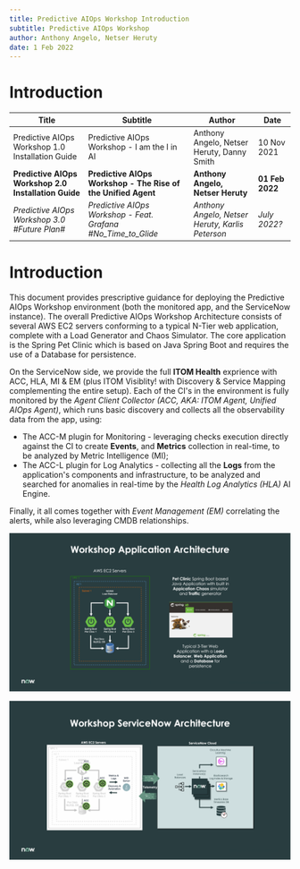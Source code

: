 ```yaml
---
title: Predictive AIOps Workshop Introduction
subtitle: Predictive AIOps Workshop
author: Anthony Angelo, Netser Heruty
date: 1 Feb 2022
---
```

# Introduction

Title | Subtitle | Author | Date
--- | --- | --- | --- 
Predictive AIOps Workshop 1.0 Installation Guide | Predictive AIOps Workshop - I am the I in AI | Anthony Angelo, Netser Heruty, Danny Smith | 10 Nov 2021
**Predictive AIOps Workshop 2.0 Installation Guide** | **Predictive AIOps Workshop - The Rise of the Unified Agent** | **Anthony Angelo, Netser Heruty** | **01 Feb 2022**
_Predictive AIOps Workshop 3.0 #Future Plan#_ | _Predictive AIOps Workshop - Feat. Grafana #No_Time_to_Glide_ | _Anthony Angelo, Netser Heruty, Karlis Peterson_ | _July 2022?_

# Introduction

This document provides prescriptive guidance for deploying the Predictive AIOps Workshop environment (both the monitored app, and the ServiceNow instance). The overall Predictive AIOps Workshop Architecture consists of several AWS EC2 servers conforming to a typical N-Tier web application, complete with a Load Generator and Chaos Simulator. The core application is the Spring Pet Clinic which is based on Java Spring Boot and requires the use of a Database for persistence.

On the ServiceNow side, we provide the full **ITOM Health** exprience with ACC, HLA, MI & EM (plus ITOM Visiblity! with Discovery & Service Mapping complementing the entire setup). Each of the CI's in the environment is fully monitored by the _Agent Client Collector (ACC, AKA: ITOM Agent, Unified AIOps Agent)_, which runs basic discovery and collects all the observability data from the app, using:
* The ACC-M plugin for Monitoring - leveraging checks execution directly against the CI to create **Events**, and **Metrics** collection in real-time, to be analyzed by Metric Intelligence (MI);
* The ACC-L plugin for Log Analytics - collecting all the **Logs** from the application's components and infrastructure, to be analyzed and searched for anomalies in real-time by the _Health Log Analytics (HLA)_ AI Engine.

Finally, it all comes together with _Event Management (EM)_ correlating the alerts, while also leveraging CMDB relationships.

![Workshop Architecture](workshop-app-arch.png)

![Workshop Architecture](workshop-sn-arch.png)